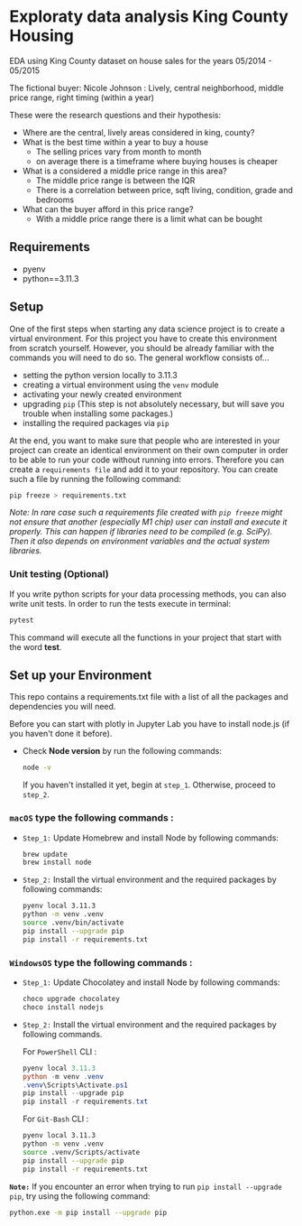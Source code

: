 # Exploraty data analysis King County Housing

EDA using King County dataset on house sales for the years 05/2014 - 05/2015

The fictional buyer: 
Nicole Johnson : Lively, central neighborhood, middle price range, right timing (within a year)

These were the research questions and their hypothesis:
* Where are the central, lively areas considered in king, county?
* What is the best time within a year to buy a house
    * The selling prices vary from month to month
  * on average there is a timeframe where buying houses is cheaper
* What is a considered a middle price range in this area?
    * The middle price range is between the IQR
    * There is a correlation between price, sqft living, condition, grade and bedrooms
* What can the buyer afford in this price range?
    * With a middle price range there is a limit what can be bought

## Requirements

- pyenv
- python==3.11.3

## Setup

One of the first steps when starting any data science project is to create a virtual environment. For this project you have to create this environment from scratch yourself. However, you should be already familiar with the commands you will need to do so. The general workflow consists of... 

* setting the python version locally to 3.11.3
* creating a virtual environment using the `venv` module
* activating your newly created environment 
* upgrading `pip` (This step is not absolutely necessary, but will save you trouble when installing some packages.)
* installing the required packages via `pip`

At the end, you want to make sure that people who are interested in your project can create an identical environment on their own computer in order to be able to run your code without running into errors. Therefore you can create a `requirements file` and add it to your repository. You can create such a file by running the following command: 

```bash
pip freeze > requirements.txt
```

*Note: In rare case such a requirements file created with `pip freeze` might not ensure that another (especially M1 chip) user can install and execute it properly. This can happen if libraries need to be compiled (e.g. SciPy). Then it also depends on environment variables and the actual system libraries.*

### Unit testing (Optional)

If you write python scripts for your data processing methods, you can also write unit tests. In order to run the tests execute in terminal:

```bash
pytest
```

This command will execute all the functions in your project that start with the word **test**.

## Set up your Environment
This repo contains a requirements.txt file with a list of all the packages and dependencies you will need.

Before you can start with plotly in Jupyter Lab you have to install node.js (if you haven't done it before).
- Check **Node version**  by run the following commands:
    ```sh
    node -v
    ```
    If you haven't installed it yet, begin at `step_1`. Otherwise, proceed to `step_2`.


### **`macOS`** type the following commands : 


- `Step_1:` Update Homebrew and install Node by following commands:
    ```sh
    brew update
    brew install node
    ```

- `Step_2:` Install the virtual environment and the required packages by following commands:

    ```BASH
    pyenv local 3.11.3
    python -m venv .venv
    source .venv/bin/activate
    pip install --upgrade pip
    pip install -r requirements.txt
    ```
### **`WindowsOS`** type the following commands :


- `Step_1:` Update Chocolatey and install Node by following commands:
    ```sh
    choco upgrade chocolatey
    choco install nodejs
    ```

- `Step_2:` Install the virtual environment and the required packages by following commands.

   For `PowerShell` CLI :

    ```PowerShell
    pyenv local 3.11.3
    python -m venv .venv
    .venv\Scripts\Activate.ps1
    pip install --upgrade pip
    pip install -r requirements.txt
    ```

    For `Git-Bash` CLI :
  
    ```BASH
    pyenv local 3.11.3
    python -m venv .venv
    source .venv/Scripts/activate
    pip install --upgrade pip
    pip install -r requirements.txt
    ```
 

 **`Note:`**
    If you encounter an error when trying to run `pip install --upgrade pip`, try using the following command:

   ```Bash
   python.exe -m pip install --upgrade pip
   ```
